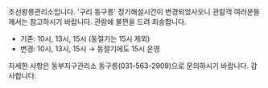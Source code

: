 조선왕릉관리소입니다.
'구리 동구릉' 정기해설시간이 변경되었사오니 관람객 여러분들께서는 참고하시기 바랍니다. 관람에 불편을 드려 죄송합니다.

- 기존: 10시, 13시, 15시 (동절기는 15시 제외)
- 변경: 10시, 13시, 15시 → 동절기에도 15시 운영

자세한 사항은 동부지구관리소 동구릉(031-563-2909)으로 문의하시기 바랍니다. 감사합니다.